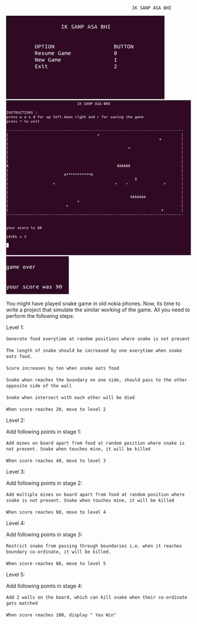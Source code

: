                                                     IK SANP ASA BHI                                 
![alt text](screenshots/1.png "menu")![alt text](screenshots/2.png "in game look")![alt text](screenshots/3.png "game over")

You might have played snake game in old nokia phones. Now, its time to write a project that simulate the similar working of the game. All you need to perform the following steps:

Level 1:

    Generate food everytime at random positions where snake is not present

    The length of snake should be increased by one everytime when snake eats food.

    Score increases by ten when snake eats food

    Snake when reaches the boundary on one side, should pass to the other opposite side of the wall

    Snake when intersect with each other will be died

    When score reaches 20, move to level 2

Level 2:

Add following points in stage 1:

    Add mines on board apart from food at random position where snake is not present. Snake when touches mine, it will be killed

    When score reaches 40, move to level 3

Level 3:

Add following points in stage 2:

    Add multiple mines on board apart from food at random position where snake is not present. Snake when touches mine, it will be killed

    When score reaches 60, move to level 4

Level 4:

Add following points in stage 3:

    Restrict snake from passing through boundaries i.e. when it reaches boundary co-ordinate, it will be killed.

    When score reaches 80, move to level 5

Level 5:

Add following points in stage 4:

    Add 2 walls on the board, which can kill snake when their co-ordinate gets matched

    When score reaches 100, display " You Win"

